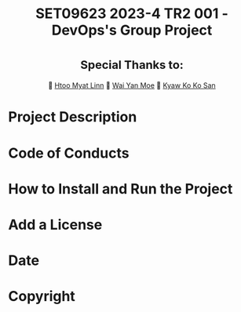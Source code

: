 <div align="center">
<h1>SET09623 2023-4 TR2 001 - DevOps's Group Project</h1>
<h1><sup>Special Thanks to:</sup></h1>

👤 [Htoo Myat Linn](https://github.com/johndoe)
👤 [Wai Yan Moe](https://github.com/janesmith)
👤 [Kyaw Ko Ko San](https://github.com/bobjohnson)



</div>




# Project Description
# Code of Conducts





	







	









	







	
# How to Install and Run the Project
# Add a License
# Date
# Copyright
